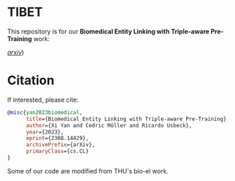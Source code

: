 # TIBET
This repository is for our **Biomedical Entity Linking with Triple-aware Pre-Training** work: 

[*arxiv*]([https://arxiv.org/abs/2308.14429))



# Citation
If interested, please cite:
```bibtex
@misc{yan2023biomedical,
      title={Biomedical Entity Linking with Triple-aware Pre-Training}, 
      author={Xi Yan and Cedric Möller and Ricardo Usbeck},
      year={2023},
      eprint={2308.14429},
      archivePrefix={arXiv},
      primaryClass={cs.CL}
}
```

Some of our code are modified from THU's bio-el work.
